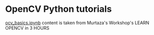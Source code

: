 # OpenCV Python tutorials

[ocv_basics.ipynb](ocv_basics.ipynb) content is taken from Murtaza's Workshop's LEARN OPENCV in 3 HOURS